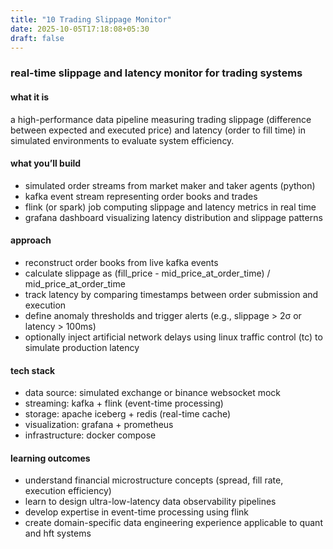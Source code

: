 ```yaml
---
title: "10 Trading Slippage Monitor"
date: 2025-10-05T17:18:08+05:30
draft: false
---
```


### real-time slippage and latency monitor for trading systems

#### what it is

a high-performance data pipeline measuring trading slippage (difference between expected and executed price) and latency (order to fill time) in simulated environments to evaluate system efficiency.

#### what you’ll build

- simulated order streams from market maker and taker agents (python)
- kafka event stream representing order books and trades
- flink (or spark) job computing slippage and latency metrics in real time
- grafana dashboard visualizing latency distribution and slippage patterns

#### approach

- reconstruct order books from live kafka events
- calculate slippage as (fill_price - mid_price_at_order_time) / mid_price_at_order_time
- track latency by comparing timestamps between order submission and execution
- define anomaly thresholds and trigger alerts (e.g., slippage > 2σ or latency > 100ms)
- optionally inject artificial network delays using linux traffic control (tc) to simulate production latency

#### tech stack

- data source: simulated exchange or binance websocket mock
- streaming: kafka + flink (event-time processing)
- storage: apache iceberg + redis (real-time cache)
- visualization: grafana + prometheus
- infrastructure: docker compose

#### learning outcomes

- understand financial microstructure concepts (spread, fill rate, execution efficiency)
- learn to design ultra-low-latency data observability pipelines
- develop expertise in event-time processing using flink
- create domain-specific data engineering experience applicable to quant and hft systems
